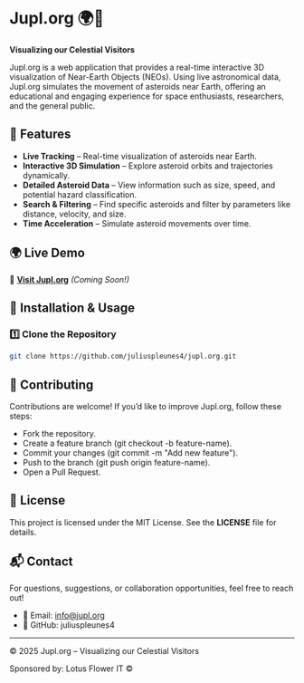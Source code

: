 # Jupl.org 🌍🚀  
**Visualizing our Celestial Visitors**  

Jupl.org is a web application that provides a real-time interactive 3D visualization of Near-Earth Objects (NEOs). Using live astronomical data, Jupl.org simulates the movement of asteroids near Earth, offering an educational and engaging experience for space enthusiasts, researchers, and the general public.  


## 🚀 Features  
- **Live Tracking** – Real-time visualization of asteroids near Earth.  
- **Interactive 3D Simulation** – Explore asteroid orbits and trajectories dynamically.  
- **Detailed Asteroid Data** – View information such as size, speed, and potential hazard classification.  
- **Search & Filtering** – Find specific asteroids and filter by parameters like distance, velocity, and size.  
- **Time Acceleration** – Simulate asteroid movements over time.  


## 🌍 Live Demo  
🔗 **[Visit Jupl.org](https://jupl.org)** *(Coming Soon!)*  


## 📜 Installation & Usage  
### 1️⃣ Clone the Repository  
```bash
git clone https://github.com/juliuspleunes4/jupl.org.git
```

## 👥 Contributing
Contributions are welcome! If you’d like to improve Jupl.org, follow these steps:
- Fork the repository.
- Create a feature branch (git checkout -b feature-name).
- Commit your changes (git commit -m "Add new feature").
- Push to the branch (git push origin feature-name).
- Open a Pull Request.

## 📜 License
This project is licensed under the MIT License. See the **LICENSE** file for details.

## 📬 Contact

For questions, suggestions, or collaboration opportunities, feel free to reach out!

- 📧 Email: info@jupl.org
- 🐙 GitHub: juliuspleunes4

---

© 2025 Jupl.org – Visualizing our Celestial Visitors

Sponsored by: Lotus Flower IT ©
